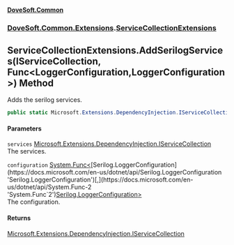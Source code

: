 #### [DoveSoft.Common](readme.md 'readme')
### [DoveSoft.Common.Extensions](DoveSoft_Common_Extensions.md 'DoveSoft.Common.Extensions').[ServiceCollectionExtensions](ServiceCollectionExtensions.md 'DoveSoft.Common.Extensions.ServiceCollectionExtensions')
## ServiceCollectionExtensions.AddSerilogServices(IServiceCollection, Func&lt;LoggerConfiguration,LoggerConfiguration&gt;) Method
Adds the serilog services.  
```csharp
public static Microsoft.Extensions.DependencyInjection.IServiceCollection AddSerilogServices(this Microsoft.Extensions.DependencyInjection.IServiceCollection services, System.Func<Serilog.LoggerConfiguration,Serilog.LoggerConfiguration> configuration);
```
#### Parameters
<a name='DoveSoft_Common_Extensions_ServiceCollectionExtensions_AddSerilogServices(Microsoft_Extensions_DependencyInjection_IServiceCollection_System_Func_Serilog_LoggerConfiguration_Serilog_LoggerConfiguration_)_services'></a>
`services` [Microsoft.Extensions.DependencyInjection.IServiceCollection](https://docs.microsoft.com/en-us/dotnet/api/Microsoft.Extensions.DependencyInjection.IServiceCollection 'Microsoft.Extensions.DependencyInjection.IServiceCollection')  
The services.
  
<a name='DoveSoft_Common_Extensions_ServiceCollectionExtensions_AddSerilogServices(Microsoft_Extensions_DependencyInjection_IServiceCollection_System_Func_Serilog_LoggerConfiguration_Serilog_LoggerConfiguration_)_configuration'></a>
`configuration` [System.Func&lt;](https://docs.microsoft.com/en-us/dotnet/api/System.Func-2 'System.Func`2')[Serilog.LoggerConfiguration](https://docs.microsoft.com/en-us/dotnet/api/Serilog.LoggerConfiguration 'Serilog.LoggerConfiguration')[,](https://docs.microsoft.com/en-us/dotnet/api/System.Func-2 'System.Func`2')[Serilog.LoggerConfiguration](https://docs.microsoft.com/en-us/dotnet/api/Serilog.LoggerConfiguration 'Serilog.LoggerConfiguration')[&gt;](https://docs.microsoft.com/en-us/dotnet/api/System.Func-2 'System.Func`2')  
The configuration.
  
#### Returns
[Microsoft.Extensions.DependencyInjection.IServiceCollection](https://docs.microsoft.com/en-us/dotnet/api/Microsoft.Extensions.DependencyInjection.IServiceCollection 'Microsoft.Extensions.DependencyInjection.IServiceCollection')  
